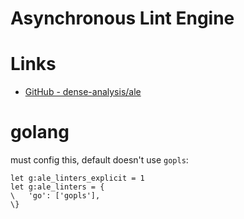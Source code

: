 # Asynchronous Lint Engine

# Links

* [GitHub - dense-analysis/ale](https://github.com/dense-analysis/ale)

# golang

must config this, default doesn't use `gopls`:

```
let g:ale_linters_explicit = 1
let g:ale_linters = {
\   'go': ['gopls'],
\}
```


